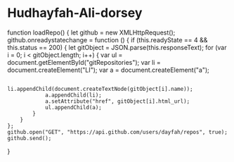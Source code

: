 # Hudhayfah-Ali-dorsey
function loadRepo() {
    let github = new XMLHttpRequest();
    github.onreadystatechange = function () {
        if (this.readyState == 4 && this.status == 200) {
            let gitObject = JSON.parse(this.responseText);
            for (var i = 0; i < gitObject.length; i++) {
                var ul = document.getElementById("gitRepositories");
                var li = document.createElement("LI");
                var a = document.createElement("a");

                li.appendChild(document.createTextNode(gitObject[i].name));
                a.appendChild(li);
                a.setAttribute("href", gitObject[i].html_url);
                ul.appendChild(a);                
            }
        }
    };
    github.open("GET", "https://api.github.com/users/dayfah/repos", true);
    github.send();
}
